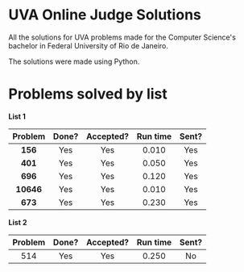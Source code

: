 # UVA Online Judge Solutions

All the solutions for UVA problems made for the Computer Science's bachelor in Federal University of Rio de Janeiro.

The solutions were made using Python.

# Problems solved by list

**List 1**

|  Problem  | Done? | Accepted? | Run time | Sent? |
| :-------: | :---: | :-------: | :------: | :---: |
|  **156**  |  Yes  |    Yes    |  0.010   |  Yes  |
|  **401**  |  Yes  |    Yes    |  0.050   |  Yes  |
|  **696**  |  Yes  |    Yes    |  0.120   |  Yes  |
| **10646** |  Yes  |    Yes    |  0.010   |  Yes  |
|  **673**  |  Yes  |    Yes    |  0.230   |  Yes  |

**List 2**

| Problem | Done? | Accepted? | Run time | Sent? |
| :-----: | :---: | :-------: | :------: | :---: |
|   514   |  Yes  |    Yes    |  0.250   |  No   |
